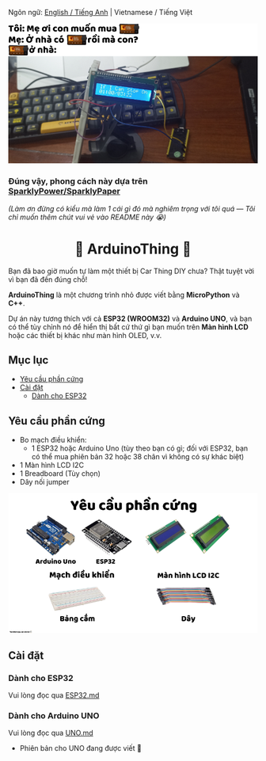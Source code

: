 Ngôn ngữ: [English / Tiếng Anh](../../README.md) | Vietnamese / Tiếng Việt

<p align="center">
  <img src="../../docs/assets/images/header-vi.png" alt="Tôi chỉ là một tiêu đề với một meme">
</p>

### Đúng vậy, phong cách này dựa trên [SparklyPower/SparklyPaper](https://github.com/SparklyPower/SparklyPaper)  
*(Làm ơn đừng có kiểu mà làm 1 cái gì đó mà nghiêm trọng với tôi quá — Tôi chỉ muốn thêm chút vui vẻ vào README này 😭)*

<h1 align="center">🎵 ArduinoThing 🎵</h1>

Bạn đã bao giờ muốn tự làm một thiết bị Car Thing DIY chưa? Thật tuyệt vời vì bạn đã đến đúng chỗ!  

**ArduinoThing** là một chương trình nhỏ được viết bằng **MicroPython** và **C++**.  

Dự án này tương thích với cả **ESP32 (WROOM32)** và **Arduino UNO**, và bạn có thể tùy chỉnh nó để hiển thị bất cứ thứ gì bạn muốn trên **Màn hình LCD** hoặc các thiết bị khác như màn hình OLED, v.v.  

## Mục lục
- [Yêu cầu phần cứng](#yeu-cau-phan-cung)
- [Cài đặt](#cai-dat)
    - [Dành cho ESP32](#danh-cho-esp32)

## Yêu cầu phần cứng
- Bo mạch điều khiển:
    - 1 ESP32 hoặc Arduino Uno (tùy theo bạn có gì; đối với ESP32, bạn có thể mua phiên bản 32 hoặc 38 chân vì không có sự khác biệt)
- 1 Màn hình LCD I2C
- 1 Breadboard (Tùy chọn)
- Dây nối jumper
<p align="center">
  <img src="../../docs/assets/images/hw_req-vi.png" alt="Ê! Hình ảnh phần cứng của tôi đâu rồi?">
</p>

## Cài đặt
### Dành cho ESP32
Vui lòng đọc qua [ESP32.md](../../docs/docs/esp32/esp32-VI.md)
### Dành cho Arduino UNO
Vui lòng đọc qua [UNO.md](../../docs/docs/uno/uno.md)
- Phiên bản cho UNO đang được viết 📝


